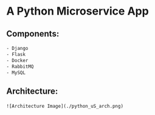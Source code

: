 # A Python Microservice App

## Components:
    - Django
    - Flask
    - Docker
    - RabbitMQ
    - MySQL


## Architecture:
    ![Architecture Image](./python_uS_arch.png)  
